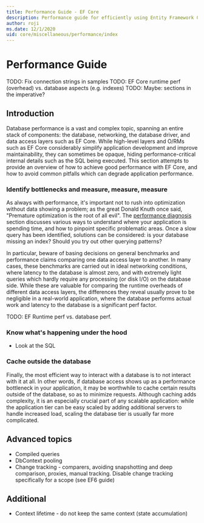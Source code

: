 ```yaml
---
title: Performance Guide - EF Core
description: Performance guide for efficiently using Entity Framework Core
author: roji
ms.date: 12/1/2020
uid: core/miscellaneous/performance/index
---
```

# Performance Guide

TODO: Fix connection strings in samples
TODO: EF Core runtime perf (overhead) vs. database aspects (e.g. indexes)
TODO: Maybe: sections in the imperative?

## Introduction

Database performance is a vast and complex topic, spanning an entire stack of components: the database, networking, the database driver, and data access layers such as EF Core. While high-level layers and O/RMs such as EF Core considerably simplify application development and improve maintainability, they  can sometimes be opaque, hiding performance-critical internal details such as the SQL being executed. This section attempts to provide an overview of how to achieve good performance with EF Core, and how to avoid common pitfalls which can degrade application performance.

### Identify bottlenecks and measure, measure, measure

As always with performance, it's important not to rush into optimization without data showing a problem; as the great Donald Knuth once said, "Premature optimization is the root of all evil". The [performance diagnosis](xref:core/miscellaneous/performance-diagnosis) section discusses various ways to understand where your application is spending time, and how to pinpoint specific problematic areas. Once a slow query has been identified, solutions can be considered: is your database missing an index? Should you try out other querying patterns?

In particular, beware of basing decisions on general benchmarks and performance claims comparing one data access layer to another. In many cases, these benchmarks are carried out in ideal networking conditions, where latency to the database is almost zero, and with extremely light queries which hardly require any processing (or disk I/O) on the database side. While these are valuable for comparing the runtime overheads of different data access layers, the differences they reveal usually prove to be negligible in a real-world application, where the database performs actual work and latency to the database is a significant perf factor.

TODO: EF Runtime perf vs. database perf.

### Know what's happening under the hood

* Look at the SQL

### Cache outside the database

Finally, the most efficient way to interact with a database is to not interact with it at all. In other words, if database access shows up as a performance bottleneck in your application, it may be worthwhile to cache certain results outside of the database, so as to minimize requests. Although caching adds complexity, it is an especially crucial part of any scalable application: while the application tier can be easy scaled by adding additional servers to handle increased load, scaling the database tier is usually far more complicated.

## Advanced topics

* Compiled queries
* DbContext pooling
* Change tracking - comparers, avoiding snapshotting and deep comparison, proxies, manual tracking. Disable change tracking specifically for a scope (see EF6 guide)

## Additional

* Context lifetime - do not keep the same context (state accumulation)